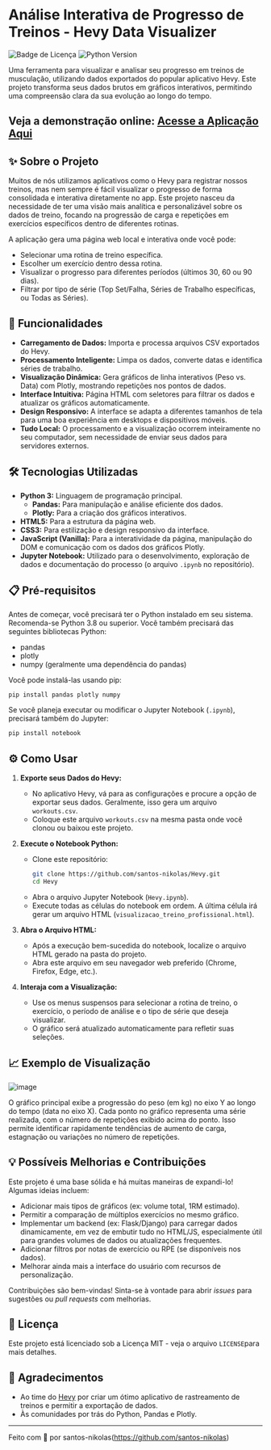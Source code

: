 # Análise Interativa de Progresso de Treinos - Hevy Data Visualizer

![Badge de Licença](https://img.shields.io/badge/license-MIT-blue.svg)
![Python Version](https://img.shields.io/badge/python-3.11+-blue.svg)

Uma ferramenta para visualizar e analisar seu progresso em treinos de musculação, utilizando dados exportados do popular aplicativo Hevy. Este projeto transforma seus dados brutos em gráficos interativos, permitindo uma compreensão clara da sua evolução ao longo do tempo.

## Veja a demonstração online: [**Acesse a Aplicação Aqui**](https://santos-nikolas.github.io/Hevy/)

## ✨ Sobre o Projeto

Muitos de nós utilizamos aplicativos como o Hevy para registrar nossos treinos, mas nem sempre é fácil visualizar o progresso de forma consolidada e interativa diretamente no app. Este projeto nasceu da necessidade de ter uma visão mais analítica e personalizável sobre os dados de treino, focando na progressão de carga e repetições em exercícios específicos dentro de diferentes rotinas.

A aplicação gera uma página web local e interativa onde você pode:
*   Selecionar uma rotina de treino específica.
*   Escolher um exercício dentro dessa rotina.
*   Visualizar o progresso para diferentes períodos (últimos 30, 60 ou 90 dias).
*   Filtrar por tipo de série (Top Set/Falha, Séries de Trabalho específicas, ou Todas as Séries).

## 🚀 Funcionalidades

*   **Carregamento de Dados:** Importa e processa arquivos CSV exportados do Hevy.
*   **Processamento Inteligente:** Limpa os dados, converte datas e identifica séries de trabalho.
*   **Visualização Dinâmica:** Gera gráficos de linha interativos (Peso vs. Data) com Plotly, mostrando repetições nos pontos de dados.
*   **Interface Intuitiva:** Página HTML com seletores para filtrar os dados e atualizar os gráficos automaticamente.
*   **Design Responsivo:** A interface se adapta a diferentes tamanhos de tela para uma boa experiência em desktops e dispositivos móveis.
*   **Tudo Local:** O processamento e a visualização ocorrem inteiramente no seu computador, sem necessidade de enviar seus dados para servidores externos.

## 🛠️ Tecnologias Utilizadas

*   **Python 3:** Linguagem de programação principal.
    *   **Pandas:** Para manipulação e análise eficiente dos dados.
    *   **Plotly:** Para a criação dos gráficos interativos.
*   **HTML5:** Para a estrutura da página web.
*   **CSS3:** Para estilização e design responsivo da interface.
*   **JavaScript (Vanilla):** Para a interatividade da página, manipulação do DOM e comunicação com os dados dos gráficos Plotly.
*   **Jupyter Notebook:** Utilizado para o desenvolvimento, exploração de dados e documentação do processo (o arquivo `.ipynb` no repositório).

## 📋 Pré-requisitos

Antes de começar, você precisará ter o Python instalado em seu sistema. Recomenda-se Python 3.8 ou superior. Você também precisará das seguintes bibliotecas Python:

*   pandas
*   plotly
*   numpy (geralmente uma dependência do pandas)

Você pode instalá-las usando pip:
```bash
pip install pandas plotly numpy
```
Se você planeja executar ou modificar o Jupyter Notebook (`.ipynb`), precisará também do Jupyter:
```bash
pip install notebook
```

## ⚙️ Como Usar

1.  **Exporte seus Dados do Hevy:**
    *   No aplicativo Hevy, vá para as configurações e procure a opção de exportar seus dados. Geralmente, isso gera um arquivo `workouts.csv`.
    *   Coloque este arquivo `workouts.csv` na mesma pasta onde você clonou ou baixou este projeto.

2.  **Execute o Notebook Python:**
    *   Clone este repositório:
        ```bash
        git clone https://github.com/santos-nikolas/Hevy.git
        cd Hevy
        ```
    *   Abra o arquivo Jupyter Notebook (`Hevy.ipynb`).
    *   Execute todas as células do notebook em ordem. A última célula irá gerar um arquivo HTML (`visualizacao_treino_profissional.html`).

3.  **Abra o Arquivo HTML:**
    *   Após a execução bem-sucedida do notebook, localize o arquivo HTML gerado na pasta do projeto.
    *   Abra este arquivo em seu navegador web preferido (Chrome, Firefox, Edge, etc.).

4.  **Interaja com a Visualização:**
    *   Use os menus suspensos para selecionar a rotina de treino, o exercício, o período de análise e o tipo de série que deseja visualizar.
    *   O gráfico será atualizado automaticamente para refletir suas seleções.

## 📈 Exemplo de Visualização

![image](https://github.com/user-attachments/assets/ec8b0e05-8a27-48a0-b96e-36e07df176ff)

O gráfico principal exibe a progressão do peso (em kg) no eixo Y ao longo do tempo (data no eixo X). Cada ponto no gráfico representa uma série realizada, com o número de repetições exibido acima do ponto. Isso permite identificar rapidamente tendências de aumento de carga, estagnação ou variações no número de repetições.

## 💡 Possíveis Melhorias e Contribuições

Este projeto é uma base sólida e há muitas maneiras de expandi-lo! Algumas ideias incluem:
*   Adicionar mais tipos de gráficos (ex: volume total, 1RM estimado).
*   Permitir a comparação de múltiplos exercícios no mesmo gráfico.
*   Implementar um backend (ex: Flask/Django) para carregar dados dinamicamente, em vez de embutir tudo no HTML/JS, especialmente útil para grandes volumes de dados ou atualizações frequentes.
*   Adicionar filtros por notas de exercício ou RPE (se disponíveis nos dados).
*   Melhorar ainda mais a interface do usuário com recursos de personalização.

Contribuições são bem-vindas! Sinta-se à vontade para abrir *issues* para sugestões ou *pull requests* com melhorias.

## 📄 Licença

Este projeto está licenciado sob a Licença MIT - veja o arquivo `LICENSE`para mais detalhes.

## 🙏 Agradecimentos

*   Ao time do [Hevy](https://www.hevy.com/) por criar um ótimo aplicativo de rastreamento de treinos e permitir a exportação de dados.
*   Às comunidades por trás do Python, Pandas e Plotly.

---
Feito com 💪 por santos-nikolas(https://github.com/santos-nikolas)
